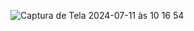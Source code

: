 ![Captura de Tela 2024-07-11 às 10 16 54](https://github.com/mila-developer/Ajustes/assets/81877746/f2e31436-5a73-4a04-9054-fdbe857beece)
